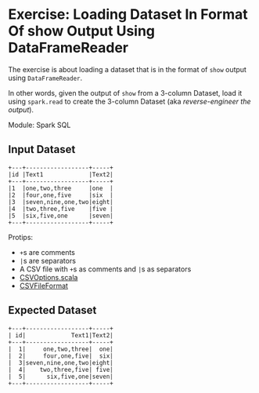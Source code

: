 # Exercise: Loading Dataset In Format Of show Output Using DataFrameReader

The exercise is about loading a dataset that is in the format of `show` output using `DataFrameReader`.

In other words, given the output of `show` from a 3-column Dataset, load it using `spark.read` to create the 3-column Dataset (aka _reverse-engineer the output_).

Module: Spark SQL

## Input Dataset

```text
+---+------------------+-----+
|id |Text1             |Text2|
+---+------------------+-----+
|1  |one,two,three     |one  |
|2  |four,one,five     |six  |
|3  |seven,nine,one,two|eight|
|4  |two,three,five    |five |
|5  |six,five,one      |seven|
+---+------------------+-----+
```

Protips:

* `+`s are comments
* `|`s are separators
* A CSV file with `+`s as comments and `|`s as separators
* [CSVOptions.scala](https://github.com/apache/spark/blob/master/sql/catalyst/src/main/scala/org/apache/spark/sql/catalyst/csv/CSVOptions.scala)
* [CSVFileFormat](https://jaceklaskowski.gitbooks.io/mastering-spark-sql/spark-sql-CSVFileFormat.html)

## Expected Dataset

```text
+---+------------------+-----+
| id|             Text1|Text2|
+---+------------------+-----+
|  1|     one,two,three|  one|
|  2|     four,one,five|  six|
|  3|seven,nine,one,two|eight|
|  4|    two,three,five| five|
|  5|      six,five,one|seven|
+---+------------------+-----+
```

<!--

// Solution 1
val in = spark
  .read
  .textFile("input.csv")
  .filter(!($"value" startsWith "+"))
  .select(split($"value", "[|]"))
  .as[Seq[String]]
  .map(ss => ss.map(_.trim))
  .map { case Seq(_,a,b,c,_) => s"$a|$b|$c" }
scala> in.show(false)
+--------------------------+
|value                     |
+--------------------------+
|id|Text1|Text2            |
|1|one,two,three|one       |
|2|four,one,five|six       |
|3|seven,nine,one,two|eight|
|4|two,three,five|five     |
|5|six,five,one|seven      |
+--------------------------+

val s = spark
  .read
  .option("header", true)
  .option("sep", "|")
  .csv(in)
scala> s.show
+---+------------------+-----+
| id|             Text1|Text2|
+---+------------------+-----+
|  1|     one,two,three|  one|
|  2|     four,one,five|  six|
|  3|seven,nine,one,two|eight|
|  4|    two,three,five| five|
|  5|      six,five,one|seven|
+---+------------------+-----+

// Solution 2
val data = spark.read
  .textFile("exercise.txt")
  .filter(_.startsWith("|"))
  .map(_.substring(1))
  .map(_.split('|'))
val headers = data.head.map(_.trim)
def onlyNumbers(colName: String) = !(col(colName) startsWith colName)
val onlyNumbersInFirstColumn = onlyNumbers(headers.head)
val s = data
  .select(headers.indices.map(idx => 'value(idx) as headers(idx)): _*)
  .filter(onlyNumbersInFirstColumn)

// Solution 3
val rawInput = spark
  .read
  .option("comment", "+")
  .option("delimiter", "|")
  .option("header", true)
  .option("ignoreLeadingWhiteSpace", true)
  .option("ignoreTrailingWhiteSpace", true)
  .csv("exercise.txt")
val headersToDrop = rawInput.columns.filter(_ startsWith "_")
val s = rawInput.drop(headersToDrop: _*)

// Solution 4: foldLeft
// FIXME
-->
